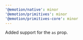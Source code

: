 ```yaml
---
'@emotion/native': minor
'@emotion/primitives': minor
'@emotion/primitives-core': minor
---
```


Added support for the `as` prop.
